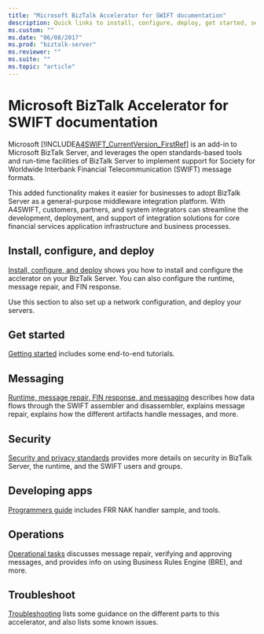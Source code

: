 ```yaml
---
title: "Microsoft BizTalk Accelerator for SWIFT documentation"
description: Quick links to install, configure, deploy, get started, secure, develop, and troubleshooting the SWIFT accelerator in BizTalk Server
ms.custom: ""
ms.date: "06/08/2017"
ms.prod: "biztalk-server"
ms.reviewer: ""
ms.suite: ""
ms.topic: "article"
---
```

# Microsoft BizTalk Accelerator for SWIFT documentation
Microsoft [!INCLUDE[A4SWIFT_CurrentVersion_FirstRef](../../includes/a4swift-currentversion-firstref-md.md)] is an add-in to Microsoft BizTalk Server, and leverages the open standards-based tools and run-time facilities of BizTalk Server to implement support for Society for Worldwide Interbank Financial Telecommunication (SWIFT) message formats.  
  
 This added functionality makes it easier for businesses to adopt BizTalk Server as a general-purpose middleware integration platform. With A4SWIFT, customers, partners, and system integrators can streamline the development, deployment, and support of integration solutions for core financial services application infrastructure and business processes.  

## Install, configure, and deploy
[Install, configure, and deploy](../../adapters-and-accelerators/accelerator-swift/install-configure-and-deploy-the-biztalk-accelerator-for-swift.md) shows you how to install and configure the acclerator on your BizTalk Server. You can also configure the runtime, message repair, and FIN response. 

Use this section to also set up a network configuration, and deploy your servers. 

## Get started
[Getting started](../../adapters-and-accelerators/accelerator-swift/getting-started-with-biztalk-accelerator-for-swift.md) includes some end-to-end tutorials.  

## Messaging  
[Runtime, message repair, FIN response, and messaging](../../adapters-and-accelerators/accelerator-swift/runtime-message-repair-fin-response-and-messaging.md) describes how data flows through the SWIFT assembler and disassembler, explains message repair, explains how the different artifacts handle messages, and more. 

## Security  
[Security and privacy standards](../../adapters-and-accelerators/accelerator-swift/security-and-privacy-standards.md) provides more details on security in BizTalk Server, the runtime, and the SWIFT users and groups. 

## Developing apps  
[Programmers guide](../../adapters-and-accelerators/accelerator-swift/programmers-guide-frr-nak-sample-and-tools.md) includes FRR NAK handler sample, and tools.

## Operations  
[Operational tasks](../../adapters-and-accelerators/accelerator-swift/operational-tasks.md) discusses message repair, verifying and approving messages, and provides info on using Business Rules Engine (BRE), and more. 

## Troubleshoot  
[Troubleshooting](../../adapters-and-accelerators/accelerator-swift/troubleshooting-and-known-issues.md) lists some guidance on the different parts to this accelerator, and also lists some known issues.
